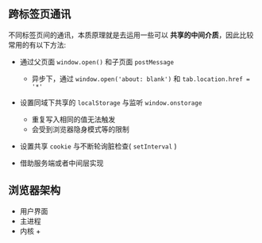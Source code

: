 ## 跨标签页通讯

不同标签页间的通讯，本质原理就是去运用一些可以 **共享的中间介质**，因此比较常用的有以下方法:

+ 通过父页面 `window.open()` 和子页面 `postMessage`
  + 异步下，通过 `window.open('about: blank')` 和 `tab.location.href = '*'`

+ 设置同域下共享的 `localStorage` 与监听 `window.onstorage`
  + 重复写入相同的值无法触发
  + 会受到浏览器隐身模式等的限制

+ 设置共享 `cookie` 与不断轮询脏检查( `setInterval` )

+ 借助服务端或者中间层实现

## 浏览器架构

+ 用户界面
+ 主进程
+ 内核
  + 

